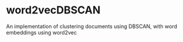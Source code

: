 # word2vecDBSCAN
An implementation of clustering documents using DBSCAN, with word embeddings using word2vec
